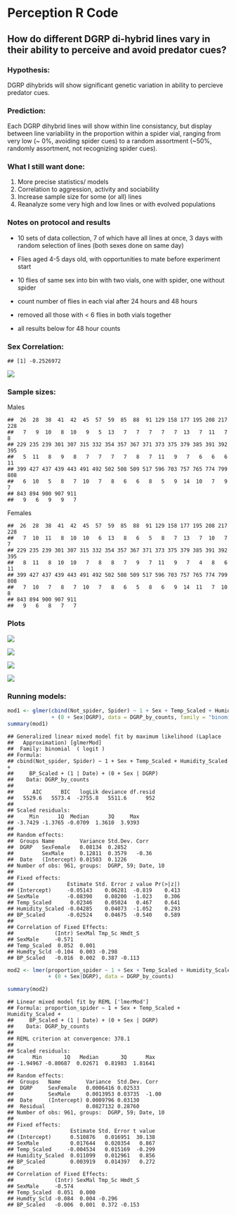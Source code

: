 Perception R Code
================

How do different DGRP di-hybrid lines vary in their ability to perceive and avoid predator cues?
------------------------------------------------------------------------------------------------

### Hypothesis:

DGRP dihybrids will show significant genetic variation in ability to percieve predator cues.

### Prediction:

Each DGRP dihybrid lines will show within line consistancy, but display between line variability in the proportion within a spider vial, ranging from very low (~ 0%, avoiding spider cues) to a random assortment (~50%, randomly assortment, not recognizing spider cues).

### What I still want done:

1.  More precise statistics/ models
2.  Correlation to aggression, activity and sociability
3.  Increase sample size for some (or all) lines
4.  Reanalyze some very high and low lines or with evolved populations

### Notes on protocol and results

-   10 sets of data collection, 7 of which have all lines at once, 3 days with random selection of lines (both sexes done on same day)

-   Flies aged 4-5 days old, with opportunities to mate before experiment start

-   10 flies of same sex into bin with two vials, one with spider, one without spider

-   count number of flies in each vial after 24 hours and 48 hours

-   removed all those with &lt; 6 flies in both vials together

-   all results below for 48 hour counts

### Sex Correlation:

    ## [1] -0.2526972

![](R_script_Jan_18_files/figure-markdown_github/unnamed-chunk-14-1.png)

### Sample sizes:

Males

    ##  26  28  38  41  42  45  57  59  85  88  91 129 158 177 195 208 217 228 
    ##   7   9  10   8  10   9   5  13   7   7   7   7   7  13   7  11   7   8 
    ## 229 235 239 301 307 315 332 354 357 367 371 373 375 379 385 391 392 395 
    ##   5  11   8   9   8   7   7   7   7   8   7  11   9   7   6   6   6  11 
    ## 399 427 437 439 443 491 492 502 508 509 517 596 703 757 765 774 799 808 
    ##   6  10   5   8   7  10   7   8   6   6   8   5   9  14  10   7   9   7 
    ## 843 894 900 907 911 
    ##   9   6   9   9   7

Females

    ##  26  28  38  41  42  45  57  59  85  88  91 129 158 177 195 208 217 228 
    ##   7  10  11   8  10  10   6  13   8   6   5   8   7  13   7  10   7   7 
    ## 229 235 239 301 307 315 332 354 357 367 371 373 375 379 385 391 392 395 
    ##   8  11   8  10  10   7   8   8   7   9   7  11   9   7   4   8   6  11 
    ## 399 427 437 439 443 491 492 502 508 509 517 596 703 757 765 774 799 808 
    ##   7  10   7   8   7  10   7   8   6   5   8   6   9  14  11   7  10   8 
    ## 843 894 900 907 911 
    ##   9   6   8   7   7

### Plots

![](R_script_Jan_18_files/figure-markdown_github/unnamed-chunk-18-1.png)

![](R_script_Jan_18_files/figure-markdown_github/unnamed-chunk-19-1.png)

![](R_script_Jan_18_files/figure-markdown_github/unnamed-chunk-20-1.png)

![](R_script_Jan_18_files/figure-markdown_github/unnamed-chunk-21-1.png)

### Running models:

``` r
mod1 <- glmer(cbind(Not_spider, Spider) ~ 1 + Sex + Temp_Scaled + Humidity_Scaled + BP_Scaled + (1|Date) 
              + (0 + Sex|DGRP), data = DGRP_by_counts, family = "binomial")
summary(mod1)
```

    ## Generalized linear mixed model fit by maximum likelihood (Laplace
    ##   Approximation) [glmerMod]
    ##  Family: binomial  ( logit )
    ## Formula: 
    ## cbind(Not_spider, Spider) ~ 1 + Sex + Temp_Scaled + Humidity_Scaled +  
    ##     BP_Scaled + (1 | Date) + (0 + Sex | DGRP)
    ##    Data: DGRP_by_counts
    ## 
    ##      AIC      BIC   logLik deviance df.resid 
    ##   5529.6   5573.4  -2755.8   5511.6      952 
    ## 
    ## Scaled residuals: 
    ##     Min      1Q  Median      3Q     Max 
    ## -3.7429 -1.3765 -0.0709  1.3610  3.9393 
    ## 
    ## Random effects:
    ##  Groups Name        Variance Std.Dev. Corr 
    ##  DGRP   SexFemale   0.08134  0.2852        
    ##         SexMale     0.12811  0.3579   -0.36
    ##  Date   (Intercept) 0.01503  0.1226        
    ## Number of obs: 961, groups:  DGRP, 59; Date, 10
    ## 
    ## Fixed effects:
    ##                 Estimate Std. Error z value Pr(>|z|)
    ## (Intercept)     -0.05143    0.06281  -0.819    0.413
    ## SexMale         -0.08390    0.08200  -1.023    0.306
    ## Temp_Scaled      0.02346    0.05024   0.467    0.641
    ## Humidity_Scaled -0.04285    0.04073  -1.052    0.293
    ## BP_Scaled       -0.02524    0.04675  -0.540    0.589
    ## 
    ## Correlation of Fixed Effects:
    ##             (Intr) SexMal Tmp_Sc Hmdt_S
    ## SexMale     -0.571                     
    ## Temp_Scaled  0.052  0.001              
    ## Humdty_Scld -0.104  0.003 -0.298       
    ## BP_Scaled   -0.016  0.002  0.387 -0.113

``` r
mod2 <- lmer(proportion_spider ~ 1 + Sex + Temp_Scaled + Humidity_Scaled + BP_Scaled + (1|Date) 
             + (0 + Sex|DGRP), data = DGRP_by_counts)

summary(mod2)
```

    ## Linear mixed model fit by REML ['lmerMod']
    ## Formula: proportion_spider ~ 1 + Sex + Temp_Scaled + Humidity_Scaled +  
    ##     BP_Scaled + (1 | Date) + (0 + Sex | DGRP)
    ##    Data: DGRP_by_counts
    ## 
    ## REML criterion at convergence: 378.1
    ## 
    ## Scaled residuals: 
    ##      Min       1Q   Median       3Q      Max 
    ## -1.94967 -0.80687  0.02671  0.81983  1.81641 
    ## 
    ## Random effects:
    ##  Groups   Name        Variance  Std.Dev. Corr 
    ##  DGRP     SexFemale   0.0006416 0.02533       
    ##           SexMale     0.0013953 0.03735  -1.00
    ##  Date     (Intercept) 0.0009796 0.03130       
    ##  Residual             0.0827132 0.28760       
    ## Number of obs: 961, groups:  DGRP, 59; Date, 10
    ## 
    ## Fixed effects:
    ##                  Estimate Std. Error t value
    ## (Intercept)      0.510876   0.016951  30.138
    ## SexMale          0.017644   0.020354   0.867
    ## Temp_Scaled     -0.004534   0.015169  -0.299
    ## Humidity_Scaled  0.011099   0.012961   0.856
    ## BP_Scaled        0.003919   0.014397   0.272
    ## 
    ## Correlation of Fixed Effects:
    ##             (Intr) SexMal Tmp_Sc Hmdt_S
    ## SexMale     -0.574                     
    ## Temp_Scaled  0.051  0.000              
    ## Humdty_Scld -0.084  0.004 -0.296       
    ## BP_Scaled   -0.006  0.001  0.372 -0.153
